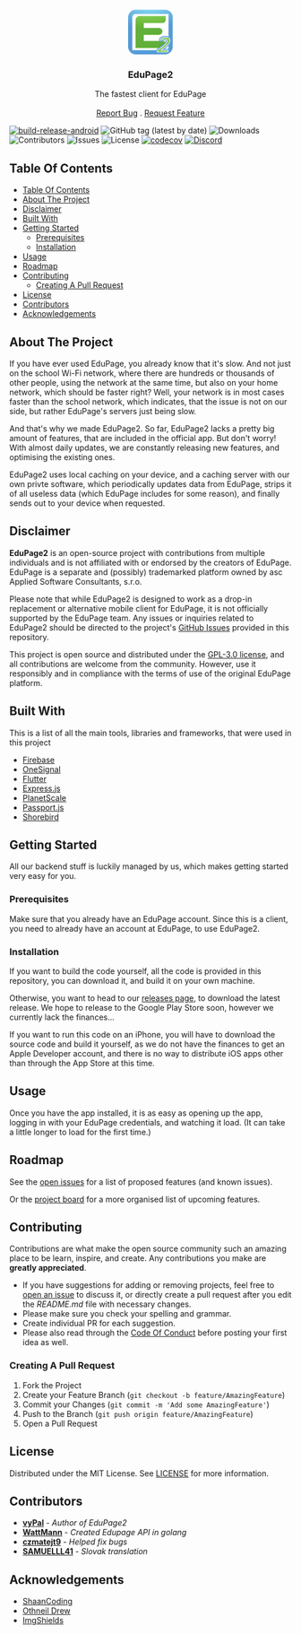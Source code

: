 <br/>
<p align="center">
  <a href="https://github.com/DislikesSchool/EduPage2">
    <img src="https://raw.githubusercontent.com/DislikesSchool/EduPage2/master/EduPage2.png" alt="Logo" width="80" height="80">
  </a>
  <h3 align="center">EduPage2</h3>

  <p align="center">
    The fastest client for EduPage
    <br/>
    <br/>
    <a href="https://github.com/DislikesSchool/EduPage2/issues">Report Bug</a>
    .
    <a href="https://github.com/DislikesSchool/EduPage2/issues">Request Feature</a>
  </p>
</p>

[![build-release-android](https://github.com/DislikesSchool/EduPage2/actions/workflows/build-release-apk.yml/badge.svg)](https://github.com/DislikesSchool/EduPage2/actions/workflows/build-release-apk.yml) ![GitHub tag (latest by date)](https://img.shields.io/github/v/tag/dislikesschool/edupage2) ![Downloads](https://img.shields.io/github/downloads/DislikesSchool/EduPage2/total) ![Contributors](https://img.shields.io/github/contributors/DislikesSchool/EduPage2?color=dark-green) ![Issues](https://img.shields.io/github/issues/DislikesSchool/EduPage2) ![License](https://img.shields.io/github/license/DislikesSchool/EduPage2) [![codecov](https://codecov.io/github/DislikesSchool/EduPage2/branch/master/graph/badge.svg?token=HKP9WFL0LN)](https://codecov.io/github/DislikesSchool/EduPage2)
[![Discord](https://discordapp.com/api/guilds/1143488418840584224/widget.png?style=banner2)](https://discord.gg/xy5nqWa2kQ)

## Table Of Contents

- [Table Of Contents](#table-of-contents)
- [About The Project](#about-the-project)
- [Disclaimer](#disclaimer)
- [Built With](#built-with)
- [Getting Started](#getting-started)
  - [Prerequisites](#prerequisites)
  - [Installation](#installation)
- [Usage](#usage)
- [Roadmap](#roadmap)
- [Contributing](#contributing)
  - [Creating A Pull Request](#creating-a-pull-request)
- [License](#license)
- [Contributors](#contributors)
- [Acknowledgements](#acknowledgements)

## About The Project

If you have ever used EduPage, you already know that it's slow. And not just on the school Wi-Fi network, where there are hundreds or thousands of other people, using the network at the same time, but also on your home network, which should be faster right? Well, your network is in most cases faster than the school network, which indicates, that the issue is not on our side, but rather EduPage's servers just being slow.

And that's why we made EduPage2. So far, EduPage2 lacks a pretty big amount of features, that are included in the official app. But don't worry! With almost daily updates, we are constantly releasing new features, and optimising the existing ones.

EduPage2 uses local caching on your device, and a caching server with our own privte software, which periodically updates data from EduPage, strips it of all useless data (which EduPage includes for some reason), and finally sends out to your device when requested.

## Disclaimer

**EduPage2** is an open-source project with contributions from multiple individuals and is not affiliated with or endorsed by the creators of EduPage. EduPage is a separate and (possibly) trademarked platform owned by asc Applied Software Consultants, s.r.o.

Please note that while EduPage2 is designed to work as a drop-in replacement or alternative mobile client for EduPage, it is not officially supported by the EduPage team. Any issues or inquiries related to EduPage2 should be directed to the project's [GitHub Issues](https://github.com/DislikesSchool/EduPage2/issues) provided in this repository.

This project is open source and distributed under the [GPL-3.0 license](https://choosealicense.com/licenses/gpl-3.0/), and all contributions are welcome from the community. However, use it responsibly and in compliance with the terms of use of the original EduPage platform.

## Built With

This is a list of all the main tools, libraries and frameworks, that were used in this project

- [Firebase](https://firebase.google.com/)
- [OneSignal](https://onesignal.com/)
- [Flutter](https://flutter.dev/)
- [Express.js](https://expressjs.com/)
- [PlanetScale](https://planetscale.com/)
- [Passport.js](https://www.passportjs.org/)
- [Shorebird](https://shorebird.dev/)

## Getting Started

All our backend stuff is luckily managed by us, which makes getting started very easy for you.

### Prerequisites

Make sure that you already have an EduPage account. Since this is a client, you need to already have an account at EduPage, to use EduPage2.

### Installation

If you want to build the code yourself, all the code is provided in this repository, you can download it, and build it on your own machine.

Otherwise, you want to head to our [releases page](https://github.com/DislikesSchool/EduPage2/releases), to download the latest release. We hope to release to the Google Play Store soon, however we currently lack the finances...

If you want to run this code on an iPhone, you will have to download the source code and build it yourself, as we do not have the finances to get an Apple Developer account, and there is no way to distribute iOS apps other than through the App Store at this time.

## Usage

Once you have the app installed, it is as easy as opening up the app, logging in with your EduPage credentials, and watching it load. (It can take a little longer to load for the first time.)

## Roadmap

See the [open issues](https://github.com/DislikesSchool/EduPage2/issues) for a list of proposed features (and known issues).

Or the [project board](https://github.com/orgs/DislikesSchool/projects/1/views/2) for a more organised list of upcoming features.

## Contributing

Contributions are what make the open source community such an amazing place to be learn, inspire, and create. Any contributions you make are **greatly appreciated**.

- If you have suggestions for adding or removing projects, feel free to [open an issue](https://github.com/DislikesSchool/EduPage2/issues/new) to discuss it, or directly create a pull request after you edit the _README.md_ file with necessary changes.
- Please make sure you check your spelling and grammar.
- Create individual PR for each suggestion.
- Please also read through the [Code Of Conduct](https://github.com/DislikesSchool/EduPage2/blob/master/CODE_OF_CONDUCT) before posting your first idea as well.

### Creating A Pull Request

1. Fork the Project
2. Create your Feature Branch (`git checkout -b feature/AmazingFeature`)
3. Commit your Changes (`git commit -m 'Add some AmazingFeature'`)
4. Push to the Branch (`git push origin feature/AmazingFeature`)
5. Open a Pull Request

## License

Distributed under the MIT License. See [LICENSE](https://github.com/DislikesSchool/EduPage2/blob/master/LICENSE) for more information.

## Contributors

- **[vyPal](https://github.com/vyPal)** - _Author of EduPage2_
- **[WattMann](https://github.com/WattMann)** - _Created Edupage API in golang_
- **[czmatejt9](https://github.com/czmatejt9)** - _Helped fix bugs_
- **[SAMUELLL41](https://github.com/SAMUELLL41)** - _Slovak translation_

## Acknowledgements

- [ShaanCoding](https://github.com/ShaanCoding/)
- [Othneil Drew](https://github.com/othneildrew/Best-README-Template)
- [ImgShields](https://shields.io/)
